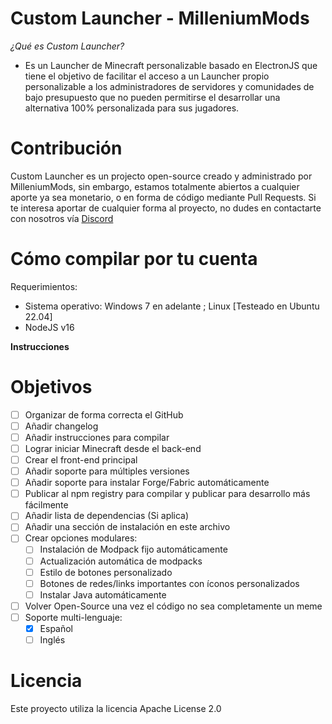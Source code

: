 # Custom Launcher - MilleniumMods

*¿Qué es Custom Launcher?*
- Es un Launcher de Minecraft personalizable basado en ElectronJS que tiene el objetivo de facilitar el acceso a un Launcher propio personalizable a los administradores de servidores y comunidades de bajo presupuesto que no pueden permitirse el desarrollar una alternativa 100% personalizada para sus jugadores. 

<!-- CONTRIBUCIÓN -->
# Contribución
Custom Launcher es un projecto open-source creado y administrado por MilleniumMods, sin embargo, estamos totalmente abiertos a cualquier aporte ya sea monetario, o en forma de código mediante Pull Requests. Si te interesa aportar de cualquier forma al proyecto, no dudes en contactarte con nosotros vía [Discord](https://discord.milleniummods.com)

<!-- COMPILAR POR TU CUENTA -->
# Cómo compilar por tu cuenta
Requerimientos:
- Sistema operativo: Windows 7 en adelante ; Linux [Testeado en Ubuntu 22.04]
- NodeJS v16

**Instrucciones**


<!-- OBJETIVOS -->
# Objetivos 

- [ ] Organizar de forma correcta el GitHub
- [ ] Añadir changelog
- [ ] Añadir instrucciones para compilar
- [ ] Lograr iniciar Minecraft desde el back-end
- [ ] Crear el front-end principal
- [ ] Añadir soporte para múltiples versiones 
- [ ] Añadir soporte para instalar Forge/Fabric automáticamente
- [ ] Publicar al npm registry para compilar y publicar para desarrollo más fácilmente
- [ ] Añadir lista de dependencias (Si aplica)
- [ ] Añadir una sección de instalación en este archivo
- [ ] Crear opciones modulares:
    - [ ] Instalación de Modpack fijo automáticamente 
    - [ ] Actualización automática de modpacks
    - [ ] Estilo de botones personalizado 
    - [ ] Botones de redes/links importantes con íconos personalizados
    - [ ] Instalar Java automáticamente
- [ ] Volver Open-Source una vez el código no sea completamente un meme
- [ ] Soporte multi-lenguaje:
    - [x] Español
    - [ ] Inglés 

<!-- LICENCIA -->
# Licencia
Este proyecto utiliza la licencia Apache License 2.0
